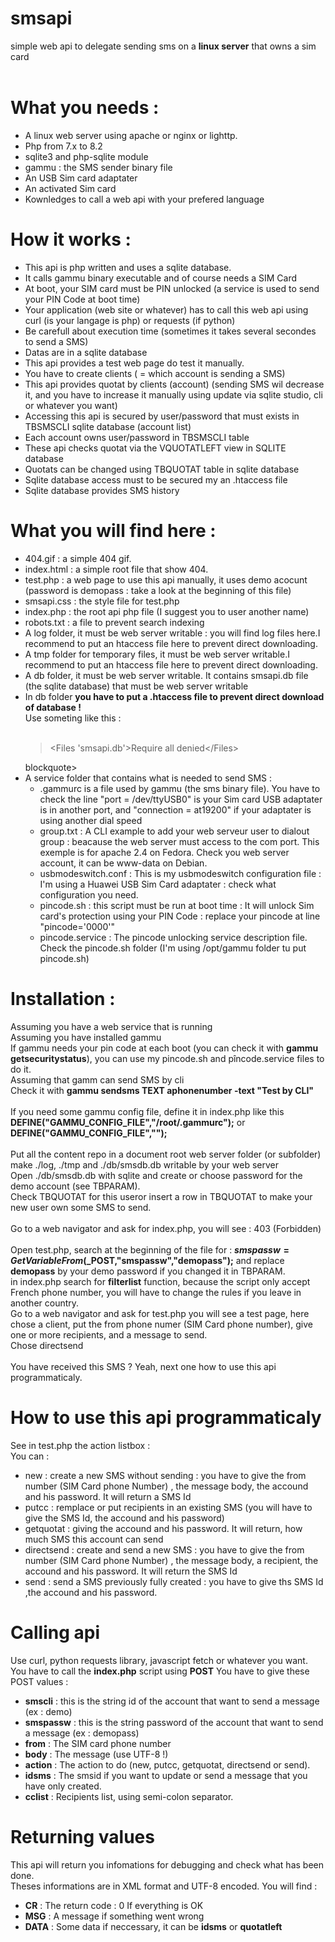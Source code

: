 # smsapi
simple web api to delegate sending sms on a <b>linux server</b> that owns a sim card<br><br>

# What you needs :
<ul>
<li>A linux web server using apache or nginx or lighttp.</li>
<li>Php from 7.x to 8.2</li>
<li>sqlite3 and php-sqlite module</li>
<li>gammu : the SMS sender binary file</li>
<li>An USB Sim card adaptater</li>
<li>An activated Sim card </li>
<li>Kownledges to call a web api with your prefered language </li>
</ul>

# How it works :
<ul>
<li>This api is php written and uses a sqlite database.</li>
<li>It calls gammu binary executable and of course needs a SIM Card</li>
<li>At boot, your SIM card must be PIN unlocked (a service is used to send your PIN Code at boot time)</li>
<li>Your application (web site or whatever) has to call this web api using curl (is your langage is php) or requests (if python)</li>
<li>Be carefull about execution time (sometimes it takes several secondes to send a SMS)</li>
<li>Datas are in a sqlite database</li>
<li>This api  provides a test web page do test it manually.</li>
<li>You have to create clients ( = which account is sending a SMS)</li>
<li>This api provides quotat by clients (account) (sending SMS wil decrease it, and you have to increase it manually using update via sqlite studio, cli or whatever you want)</li>
<li>Accessing this api is secured by user/password that must exists in TBSMSCLI sqlite database (account list)</li>
<li>Each account owns  user/password in TBSMSCLI table</li>
<li>These api checks quotat via the VQUOTATLEFT view in SQLITE database</li>
<li>Quotats can be changed using TBQUOTAT table in sqlite database</li>
<li>Sqlite database access must to be secured my an .htaccess file</li>
<li>Sqlite database provides SMS history</li>
</ul>

# What you will find here :
<ul>
<li>404.gif : a simple 404 gif.</li>
<li>index.html : a simple root file that show 404.</li>
<li>test.php : a web page to use this api manually, it uses demo acocunt (password is demopass : take a look at the beginning of this file)</li>
<li>smsapi.css : the style file for test.php</li>
<li>index.php : the root api php file (I suggest you to user another name)</li>
<li>robots.txt : a file to prevent search indexing</li>
<li>A log folder, it must be web server writable : you will find log files here.I recommend to put an htaccess file here to prevent direct downloading.</li>
<li>A tmp folder for temporary files, it must be web server writable.I recommend to put an htaccess file here to prevent direct downloading.</li>
<li>A db folder, it must be web server writable. It contains smsapi.db file (the sqlite database) that must be web server writable</li>
<li>In db folder <b>you have to put a .htaccess file to prevent direct download of database !</b><br>Use someting like this :<br><br>
  <blockquote>&lt;Files 'smsapi.db'&gt;Require all denied&lt;/Files&gt;</blockquote>blockquote></li>
<li>A service folder that contains what is needed to send SMS :
  <ul>
    <li>.gammurc is a file used by gammu (the sms binary file). You have to check the line "port = /dev/ttyUSB0" is your Sim card USB adaptater is in another port, and "connection = at19200" if your adaptater is using another dial speed </li>
    <li>group.txt : A CLI example to add your web serveur user to dialout group : beacause the web server must access to the com port. This exemple is for apache 2.4 on Fedora. Check you web server account, it can be www-data on Debian.</li>
    <li>usbmodeswitch.conf : This is my usbmodeswitch configuration file : I'm using a Huawei USB Sim Card adaptater : check what configuration you need.</li>
    <li>pincode.sh : this script must be run at boot time : It will unlock Sim card's protection using your PIN Code : replace your pincode at line "pincode='0000'"</li>
    <li>pincode.service : The pincode unlocking service description  file. Check the pincode.sh folder (I'm using /opt/gammu folder tu put pincode.sh)</li>
  </ul>
</li>
</ul>

# Installation :
Assuming you have a web service that is running<br>
Assuming you have installed gammu<br>
If gammu needs your pin code at each boot (you can check it with <b>gammu getsecuritystatus</b>), you can use my pincode.sh and pîncode.service files to do it.<br>
Assuming that gamm can send SMS by cli<br>
Check it with <b>gammu sendsms TEXT aphonenumber -text "Test by CLI"</b><br>
<br>
If you need some gammu config file, define it in index.php like this<br>
<b>DEFINE("GAMMU_CONFIG_FILE","/root/.gammurc");</b> or <b>DEFINE("GAMMU_CONFIG_FILE","");</b><br>
<br>
Put all the content repo in a document root web server folder (or subfolder)<br>
make ./log, ./tmp and ./db/smsdb.db writable by your web server 
<br>
Open ./db/smsdb.db with sqlite and create or choose password for the demo account (see TBPARAM).<br>
Check TBQUOTAT for this useror insert a row in TBQUOTAT to make your new user own some SMS to send.<br>
<br>
Go to a web navigator and ask for index.php, you will see : 403 (Forbidden)<br>
<br>
Open test.php, search at the beginning of the file for : <b>$smspassw=GetVariableFrom($_POST,"smspassw","demopass");</b> and replace <b>demopass</b> by your demo password if you changed it in TBPARAM.<br>
in index.php search for <b>filterlist</b> function, because the script only accept French phone number, you will have to change the rules if you leave in another country.
<br>
Go to a web navigator and ask for test.php you will see a test page, here chose a client, put the from phone numer (SIM Card phone number), give one or more recipients, and a message to send.<br>
Chose directsend<br>
<br>
You have received this SMS ? Yeah, next one how to use this api programmaticaly.<br>

# How to use this api programmaticaly
See in test.php the action listbox :<br>
You can :
<ul>
  <li>new : create a new SMS without sending : you have to give the from number (SIM Card phone Number) , the message body, the accound and his password. It will return a SMS Id</li>
  <li>putcc : remplace or put recipients in an existing SMS (you will have to give the SMS Id, the accound and his password)</li>
  <li>getquotat : giving the accound and his password. It will return, how much SMS this account can send</li>
  <li>directsend : create and send a new SMS : you have to give the from number (SIM Card phone Number) , the message body, a recipient, the accound and his password. It will return the SMS Id</li>
  <li>send : send a SMS previously fully created : you have to give ths SMS Id ,the accound and his password.</li>
</ul>

# Calling api
Use curl, python requests library, javascript fetch or whatever you want.
You have to call the <b>index.php</b> script using <b>POST</b>
You have to give these POST values :
<ul>
  <li><b>smscli</b> : this is the string id of the account that want to send a message (ex : demo)</li>
  <li><b>smspassw</b> : this is the string password of the account that want to send a message (ex : demopass)</li>
  <li><b>from</b> : The SIM card phone number </li>
  <li><b>body</b> : The message (use UTF-8 !)</li>
  <li><b>action</b> : The action to do (new, putcc, getquotat, directsend or send).</li>
  <li><b>idsms</b> : The smsid if you want to update or send a message that you have only created.</li>
  <li><b>cclist</b> : Recipients list, using semi-colon separator.</li>
</ul>

# Returning values
This api will return you infomations for debugging and check what has been done.<br>
Theses informations are in XML format and UTF-8 encoded. You will find :<br>
<ul>
  <li><b>CR</b> : The return code : 0 If everything is OK</li>
  <li><b>MSG</b> : A message if something went wrong</li>
  <li><b>DATA</b> : Some data if neccessary, it can be <b>idsms</b> or <b>quotatleft</b></li>
<ul>

